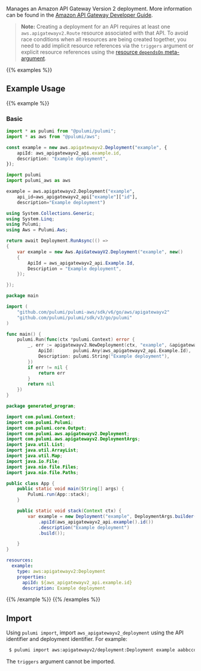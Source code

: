 Manages an Amazon API Gateway Version 2 deployment.
More information can be found in the [Amazon API Gateway Developer Guide](https://docs.aws.amazon.com/apigateway/latest/developerguide/apigateway-websocket-api.html).

> **Note:** Creating a deployment for an API requires at least one `aws.apigatewayv2.Route` resource associated with that API. To avoid race conditions when all resources are being created together, you need to add implicit resource references via the `triggers` argument or explicit resource references using the [resource `dependsOn` meta-argument](https://www.pulumi.com/docs/intro/concepts/programming-model/#dependson).


{{% examples %}}
## Example Usage
{{% example %}}
### Basic

```typescript
import * as pulumi from "@pulumi/pulumi";
import * as aws from "@pulumi/aws";

const example = new aws.apigatewayv2.Deployment("example", {
    apiId: aws_apigatewayv2_api.example.id,
    description: "Example deployment",
});
```
```python
import pulumi
import pulumi_aws as aws

example = aws.apigatewayv2.Deployment("example",
    api_id=aws_apigatewayv2_api["example"]["id"],
    description="Example deployment")
```
```csharp
using System.Collections.Generic;
using System.Linq;
using Pulumi;
using Aws = Pulumi.Aws;

return await Deployment.RunAsync(() => 
{
    var example = new Aws.ApiGatewayV2.Deployment("example", new()
    {
        ApiId = aws_apigatewayv2_api.Example.Id,
        Description = "Example deployment",
    });

});
```
```go
package main

import (
	"github.com/pulumi/pulumi-aws/sdk/v6/go/aws/apigatewayv2"
	"github.com/pulumi/pulumi/sdk/v3/go/pulumi"
)

func main() {
	pulumi.Run(func(ctx *pulumi.Context) error {
		_, err := apigatewayv2.NewDeployment(ctx, "example", &apigatewayv2.DeploymentArgs{
			ApiId:       pulumi.Any(aws_apigatewayv2_api.Example.Id),
			Description: pulumi.String("Example deployment"),
		})
		if err != nil {
			return err
		}
		return nil
	})
}
```
```java
package generated_program;

import com.pulumi.Context;
import com.pulumi.Pulumi;
import com.pulumi.core.Output;
import com.pulumi.aws.apigatewayv2.Deployment;
import com.pulumi.aws.apigatewayv2.DeploymentArgs;
import java.util.List;
import java.util.ArrayList;
import java.util.Map;
import java.io.File;
import java.nio.file.Files;
import java.nio.file.Paths;

public class App {
    public static void main(String[] args) {
        Pulumi.run(App::stack);
    }

    public static void stack(Context ctx) {
        var example = new Deployment("example", DeploymentArgs.builder()        
            .apiId(aws_apigatewayv2_api.example().id())
            .description("Example deployment")
            .build());

    }
}
```
```yaml
resources:
  example:
    type: aws:apigatewayv2:Deployment
    properties:
      apiId: ${aws_apigatewayv2_api.example.id}
      description: Example deployment
```
{{% /example %}}
{{% /examples %}}

## Import

Using `pulumi import`, import `aws_apigatewayv2_deployment` using the API identifier and deployment identifier. For example:

```sh
 $ pulumi import aws:apigatewayv2/deployment:Deployment example aabbccddee/1122334
```
 The `triggers` argument cannot be imported.

